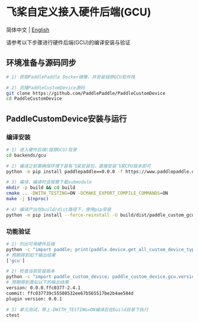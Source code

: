 # 飞桨自定义接入硬件后端(GCU)

简体中文 | [English](./README.md)

请参考以下步骤进行硬件后端(GCU)的编译安装与验证

## 环境准备与源码同步

```bash
# 1) 获取PaddlePaddle Docker镜像，并安装燧原GCU软件栈

# 2) 克隆PaddleCustomDevice源码
git clone https://github.com/PaddlePaddle/PaddleCustomDevice
cd PaddleCustomDevice
```

## PaddleCustomDevice安装与运行

### 编译安装

```bash
# 1) 进入硬件后端(燧原GCU)目录
cd backends/gcu

# 2) 编译之前需确保环境下装有飞桨安装包，直接安装飞桨CPU版本即可
python -m pip install paddlepaddle==0.0.0 -f https://www.paddlepaddle.org.cn/whl/linux/cpu-mkl/develop.html

# 3) 编译，编译时会按需下载submodule
mkdir -p build && cd build
cmake .. -DWITH_TESTING=ON -DCMAKE_EXPORT_COMPILE_COMMANDS=ON
make -j $(nproc)

# 4) 编译产出在build/dist路径下，使用pip安装
python -m pip install --force-reinstall -U build/dist/paddle_custom_gcu*.whl
```

### 功能验证

```bash
# 1) 列出可用硬件后端
python -c "import paddle; print(paddle.device.get_all_custom_device_type())"
# 预期得到如下输出结果
['gcu']

# 2) 检查当前安装版本
python -c "import paddle_custom_device; paddle_custom_device.gcu.version()"
# 预期得到类似以下的输出结果
version: 0.0.0.ffc0377-2.4.1
commit: ffc037739c55508532ee67b565517be2b4ae584d
plugin version: 0.0.1

# 3) 单元测试，带上-DWITH_TESTING=ON编译后在build目录下执行
ctest
```
